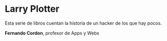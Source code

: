 # Larry Plotter

Esta serie de libros cuentan la historia de un hacker de los que hay pocos.

**Fernando Cordon**, profesor de Apps y Webs